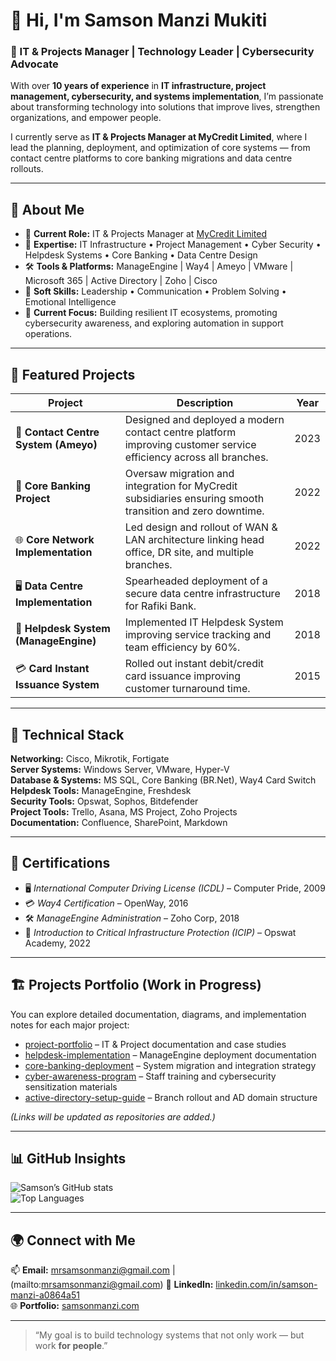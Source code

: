 # 👋 Hi, I'm **Samson Manzi Mukiti**

### 💼 IT & Projects Manager | Technology Leader | Cybersecurity Advocate

With over **10 years of experience** in **IT infrastructure, project management, cybersecurity, and systems implementation**, I’m passionate about transforming technology into solutions that improve lives, strengthen organizations, and empower people.

I currently serve as **IT & Projects Manager at MyCredit Limited**, where I lead the planning, deployment, and optimization of core systems — from contact centre platforms to core banking migrations and data centre rollouts.

---

## 🧩 About Me

- 💼 **Current Role:** IT & Projects Manager at [MyCredit Limited](https://www.linkedin.com/in/samson-manzi-a0864a51/)
- 🧠 **Expertise:** IT Infrastructure • Project Management • Cyber Security • Helpdesk Systems • Core Banking • Data Centre Design
- 🛠️ **Tools & Platforms:** ManageEngine | Way4 | Ameyo | VMware | Microsoft 365 | Active Directory | Zoho | Cisco
- 🎯 **Soft Skills:** Leadership • Communication • Problem Solving • Emotional Intelligence
- 🌱 **Current Focus:** Building resilient IT ecosystems, promoting cybersecurity awareness, and exploring automation in support operations.

---

## 🧱 Featured Projects

| Project | Description | Year |
|----------|--------------|------|
| 💬 **Contact Centre System (Ameyo)** | Designed and deployed a modern contact centre platform improving customer service efficiency across all branches. | 2023 |
| 🏦 **Core Banking Project** | Oversaw migration and integration for MyCredit subsidiaries ensuring smooth transition and zero downtime. | 2022 |
| 🌐 **Core Network Implementation** | Led design and rollout of WAN & LAN architecture linking head office, DR site, and multiple branches. | 2022 |
| 🖥️ **Data Centre Implementation** | Spearheaded deployment of a secure data centre infrastructure for Rafiki Bank. | 2018 |
| 🧰 **Helpdesk System (ManageEngine)** | Implemented IT Helpdesk System improving service tracking and team efficiency by 60%. | 2018 |
| 💳 **Card Instant Issuance System** | Rolled out instant debit/credit card issuance improving customer turnaround time. | 2015 |

---

## 🧰 Technical Stack

**Networking:** Cisco, Mikrotik, Fortigate  
**Server Systems:** Windows Server, VMware, Hyper-V  
**Database & Systems:** MS SQL, Core Banking (BR.Net), Way4 Card Switch  
**Helpdesk Tools:** ManageEngine, Freshdesk  
**Security Tools:** Opswat, Sophos, Bitdefender  
**Project Tools:** Trello, Asana, MS Project, Zoho Projects  
**Documentation:** Confluence, SharePoint, Markdown  

---

## 🧠 Certifications

- 🖥️ *International Computer Driving License (ICDL)* – Computer Pride, 2009  
- 💳 *Way4 Certification* – OpenWay, 2016  
- 🛠️ *ManageEngine Administration* – Zoho Corp, 2018  
- 🔐 *Introduction to Critical Infrastructure Protection (ICIP)* – Opswat Academy, 2022  

---

## 🏗️ Projects Portfolio (Work in Progress)

You can explore detailed documentation, diagrams, and implementation notes for each major project:

- [project-portfolio](#) – IT & Project documentation and case studies  
- [helpdesk-implementation](#) – ManageEngine deployment documentation  
- [core-banking-deployment](#) – System migration and integration strategy  
- [cyber-awareness-program](#) – Staff training and cybersecurity sensitization materials  
- [active-directory-setup-guide](#) – Branch rollout and AD domain structure  

*(Links will be updated as repositories are added.)*

---

## 📊 GitHub Insights

![Samson’s GitHub stats](https://github-readme-stats.vercel.app/api?username=samsonmanzi&show_icons=true&theme=default)  
![Top Languages](https://github-readme-stats.vercel.app/api/top-langs/?username=samsonmanzi&layout=compact)

---

## 🌍 Connect with Me

📫 **Email:** [mrsamsonmanzi@gmail.com](mailto:mrsamsonmanzi@gmail.com) | (mailto:mrsamsonmanzi@gmail.com)
💼 **LinkedIn:** [linkedin.com/in/samson-manzi-a0864a51](https://www.linkedin.com/in/samson-manzi-a0864a51/)  
🌐 **Portfolio:** [samsonmanzi.com](https://samsonmanzi.com)

---

> “My goal is to build technology systems that not only work — but work **for people**.”
